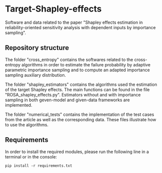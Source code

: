 # Target-Shapley-effects
Software and data related to the paper "Shapley effects estimation in reliability-oriented sensitivity analysis with dependent inputs by importance sampling".

## Repository structure

The folder "cross_entropy" contains the softwares related to the cross-entropy algorithms in order to estimate the failure probability by adaptive parametric importance sampling and to compute an adapted importance sampling auxiliary distribution.

The folder "shapley_estimators" contains the algorithms used the estimation of the target Shapley effects. The main functions can be found in the file "ROSA_shapley_effects.py". Estimators without and with importance sampling in both geven-model and given-data frameworks are implemented.

The folder "numerical_tests" contains the implementation of the test cases from the article as well as the corresponding data. These files illustrate how to use the algorithms. 

## Requirements

In order to install the required modules, please run the following line in a terminal or in the console:

```
pip install -r requirements.txt
```
